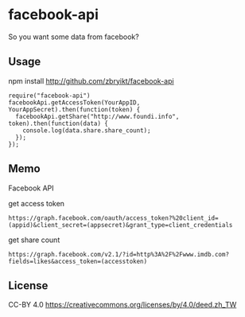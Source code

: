 facebook-api
=======================

So you want some data from facebook?


Usage
----------------------

npm install http://github.com/zbryikt/facebook-api

    require("facebook-api")
    facebookApi.getAccessToken(YourAppID, YourAppSecret).then(function(token) {
      facebookApi.getShare("http://www.foundi.info", token).then(function(data) {
        console.log(data.share.share_count);
      });
    });


Memo
----------------------
Facebook API

get access token

    https://graph.facebook.com/oauth/access_token?%20client_id=(appid)&client_secret=(appsecret)&grant_type=client_credentials

get share count

    https://graph.facebook.com/v2.1/?id=http%3A%2F%2Fwww.imdb.com?fields=likes&access_token=(accesstoken)


License
----------------------
CC-BY 4.0 https://creativecommons.org/licenses/by/4.0/deed.zh_TW
